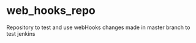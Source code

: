 # web_hooks_repo
Repository to test and use webHooks 
changes made in master branch
to test jenkins 
